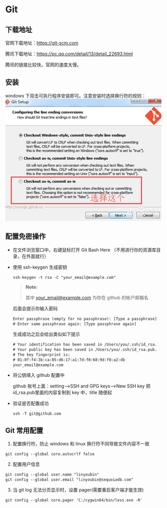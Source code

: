# Git #

## 下载地址 ##

官网下载地址：https://git-scm.com

腾讯下载地址：https://pc.qq.com/detail/13/detail_22693.html

腾讯的链接比较快，官网的速度太慢。

## 安装 ##

windows 下双击可执行程序安装即可。注意安装时选择换行符的规则：
![Line](../../../image/windows/tool/git_install_line.png)

## 配置免密操作 ##

+ 在文件浏览窗口中，右键鼠标打开 Git Bash Here （不用进行你的资源库目录，在外面就行）
+ 使用 ssh-keygen 生成密钥

    ``` shell
    ssh-keygen -t rsa -C "your_email@example.com" 
    ```

    >**Note:**
    >
    >其中 your_email@example.com 为你在 github 的帐户邮箱名

    后面会提示你输入密码

    ``` shell
    Enter passphrase (empty for no passphrase): [Type a passphrase]  
    # Enter same passphrase again: [Type passphrase again] 
    ```

    生成成功之后会给出类似如下提示

    ``` shell
    # Your identification has been saved in /Users/you/.ssh/id_rsa.  
    # Your public key has been saved in /Users/you/.ssh/id_rsa.pub.  
    # The key fingerprint is:  
    # 01:0f:f4:3b:ca:85:d6:17:a1:7d:f0:68:9d:f0:a2:db your_email@example.com
    ```

+ 将公钥填入 github 配置中
  
  github 账号上面：setting-->SSH and GPG keys-->New SSH key
  把id_rsa.pub里面的内容复制到 key 中，title 随便起

+ 验证是否配置成功

   ``` shell
   ssh -T git@github.com
   ```

## Git 常用配置 ##

1. 配置换行符，防止 windows 和 linux 换行符不同导致文件内容不一致

``` shell
git config --global core.autocrlf false
```

2. 配置用户信息

``` shell
git config --global user.name "linyoubin"
git config --global user.email "linyoubin@sequoiadb.com"
```

3. 当 git log 无法分页显示时，设置 pager(需要重启客户端才能生效)

``` shell
git config --global core.pager 'C:/cygwin64/bin/less.exe -R'
```

